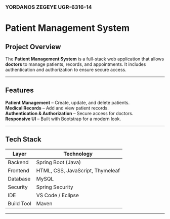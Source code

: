 ### YORDANOS ZEGEYE UGR-6316-14

# Patient Management System

## Project Overview

The **Patient Management System** is a full-stack web application that allows **doctors** to manage patients, records, and appointments. It includes authentication and authorization to ensure secure access.

---

## Features

**Patient Management** – Create, update, and delete patients.  
**Medical Records** – Add and view patient records.  
**Authentication & Authorization** – Secure access for doctors.  
**Responsive UI** – Built with Bootstrap for a modern look.

---

## Tech Stack

| Layer      | Technology                       |
| ---------- | -------------------------------- |
| Backend    | Spring Boot (Java)               |
| Frontend   | HTML, CSS, JavaScript, Thymeleaf |
| Database   | MySQL                            |
| Security   | Spring Security                  |
| IDE        | VS Code / Eclipse                |
| Build Tool | Maven                            |

---
